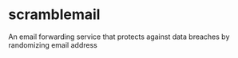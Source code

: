 # scramblemail
An email forwarding service that protects against data breaches by randomizing email address
